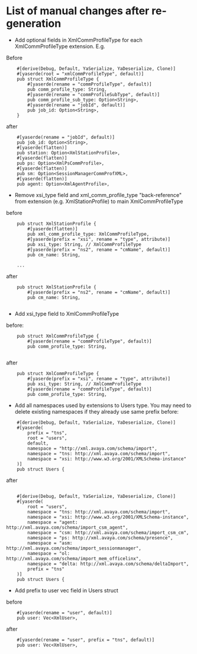 # List of manual changes after re-generation

* Add optional fields in XmlCommProfileType for each XmlCommProfileType extension.
E.g.

Before

```
    #[derive(Debug, Default, YaSerialize, YaDeserialize, Clone)]
    #[yaserde(root = "xmlCommProfileType", default)]
    pub struct XmlCommProfileType {
        #[yaserde(rename = "commProfileType", default)]
        pub comm_profile_type: String,
        #[yaserde(rename = "commProfileSubType", default)]
        pub comm_profile_sub_type: Option<String>,
        #[yaserde(rename = "jobId", default)]
        pub job_id: Option<String>,
    }
```

after 

```
    #[yaserde(rename = "jobId", default)]
    pub job_id: Option<String>, 
    #[yaserde(flatten)]
    pub station: Option<XmlStationProfile>,
    #[yaserde(flatten)]
    pub ps: Option<XmlPsCommProfile>,
    #[yaserde(flatten)]
    pub sm: Option<SessionManagerCommProfXML>,
    #[yaserde(flatten)]
    pub agent: Option<XmlAgentProfile>,

```

* Remove xsi_type field and xml_comm_profile_type "back-reference" from extension (e.g. XmlStationProfile) to main XmlCommProfileType

before
```
    pub struct XmlStationProfile {
        #[yaserde(flatten)]
        pub xml_comm_profile_type: XmlCommProfileType,
        #[yaserde(prefix = "xsi", rename = "type", attribute)]
        pub xsi_type: String, // XmlCommProfileType
        #[yaserde(prefix = "ns2", rename = "cmName", default)]
        pub cm_name: String,
        
    ... 
```
    
after 
```
    pub struct XmlStationProfile {
        #[yaserde(prefix = "ns2", rename = "cmName", default)]
        pub cm_name: String,


```

* Add xsi_type field to XmlCommProfileType

before:
```
    pub struct XmlCommProfileType {
        #[yaserde(rename = "commProfileType", default)]
        pub comm_profile_type: String,
 
```

after

```
    pub struct XmlCommProfileType {
        #[yaserde(prefix = "xsi", rename = "type", attribute)]
        pub xsi_type: String, // XmlCommProfileType
        #[yaserde(rename = "commProfileType", default)]
        pub comm_profile_type: String,

```
* Add all namespaces used by extensions to Users type. You may need to delete existing namespaces if they already use same prefix
before:

```
    #[derive(Debug, Default, YaSerialize, YaDeserialize, Clone)]
    #[yaserde(
        prefix = "tns",
        root = "users",
        default,
        namespace = "http://xml.avaya.com/schema/import",
        namespace = "tns: http://xml.avaya.com/schema/import",
        namespace = "xsi: http://www.w3.org/2001/XMLSchema-instance"
    )]
    pub struct Users { 
```

after

```

    #[derive(Debug, Default, YaSerialize, YaDeserialize, Clone)]
    #[yaserde(
        root = "users",
        namespace = "tns: http://xml.avaya.com/schema/import",
        namespace = "xsi: http://www.w3.org/2001/XMLSchema-instance",
        namespace = "agent: http://xml.avaya.com/schema/import_csm_agent",
        namespace = "csm: http://xml.avaya.com/schema/import_csm_cm",
        namespace = "ps: http://xml.avaya.com/schema/presence",
        namespace = "asm: http://xml.avaya.com/schema/import_sessionmanager",
        namespace = "ol: http://xml.avaya.com/schema/import_mem_officelinx",
        namespace = "delta: http://xml.avaya.com/schema/deltaImport",
        prefix = "tns"
    )]
    pub struct Users {

```

* Add prefix to user vec field in Users struct

before

```
    #[yaserde(rename = "user", default)]
    pub user: Vec<XmlUser>,
```

after

```
    #[yaserde(rename = "user", prefix = "tns", default)]
    pub user: Vec<XmlUser>,
```